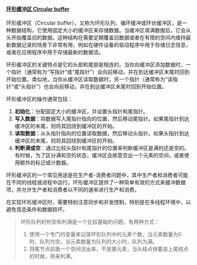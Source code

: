 #### [环形缓冲区 Circular buffer]()

环形缓冲区（Circular buffer），又称为环形队列、循环缓冲或环状缓冲区，是一种数据结构，它使用固定大小的缓冲区来存储数据。当缓冲区填满数据后，它会从头开始覆盖旧的数据。这种结构在需要定期覆盖旧数据或者在有限的空间内维持最新数据记录的场景下非常有用，例如在硬件设备的驱动程序中用于存储日志信息，或者在应用程序中用于存储最新的数据流。

环形缓冲区的关键特点是它的头部和尾部是相连的。当你向缓冲区添加数据时，一个指针（通常称为“写指针”或“尾指针”）会向前移动，并在到达缓冲区末尾时回到开始位置。类似地，当你从缓冲区读取数据时，另一个指针（通常称为“读指针”或“头指针”）也会向前移动，并在到达缓冲区末尾时回到开始位置。

环形缓冲区的操作通常包括：

1. **初始化**：分配固定大小的缓冲区，并设置头指针和尾指针。
2. **写入数据**：将数据写入尾指针指向的位置，然后移动尾指针。如果尾指针到达缓冲区的末尾，则将其回绕到缓冲区的开始。
3. **读取数据**：从头指针指向的位置读取数据，然后移动头指针。如果头指针到达缓冲区的末尾，则将其回绕到缓冲区的开始。
4. **判断满或空**：通过比较头指针和尾指针的位置来判断缓冲区是满的还是空的。有时候，为了区分满和空的状态，缓冲区会故意空出一个元素的空间，或者使用额外的标记或计数器。

环形缓冲区的一个常见用途是在生产者-消费者问题中，其中生产者和消费者可能在不同的线程或进程中运行。环形缓冲区提供了一种简单有效的方式来缓冲数据项，并允许生产者和消费者以不同的速率进行生产和消费。

在实现环形缓冲区时，需要特别注意同步和并发控制，特别是在多线程环境中，以避免竞态条件和数据损坏。

> 环形队列的判空和判满是一个比较基础的问题，有两种方式：
>
> 1. 使用一个专门的变量来记录环形队列中的元素个数，当元素数量为0时，队列为空，当元素数量为队列的大小时，队列为满。
> 2. 将尾节点前面一个空间流出来，不放置元素，当头结点快要追上尾结点的时候，用来判满。